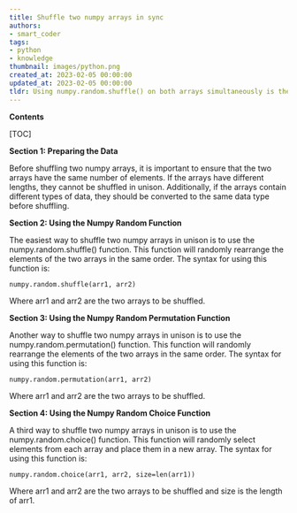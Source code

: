 ```yaml
---
title: Shuffle two numpy arrays in sync
authors:
- smart_coder
tags:
- python
- knowledge
thumbnail: images/python.png
created_at: 2023-02-05 00:00:00
updated_at: 2023-02-05 00:00:00
tldr: Using numpy.random.shuffle() on both arrays simultaneously is the best way to shuffle two numpy arrays in unison.
---
```


**Contents**

[TOC]

**Section 1: Preparing the Data**

Before shuffling two numpy arrays, it is important to ensure that the two arrays have the same number of elements. If the arrays have different lengths, they cannot be shuffled in unison. Additionally, if the arrays contain different types of data, they should be converted to the same data type before shuffling.

**Section 2: Using the Numpy Random Function**

The easiest way to shuffle two numpy arrays in unison is to use the numpy.random.shuffle() function. This function will randomly rearrange the elements of the two arrays in the same order. The syntax for using this function is:

```
numpy.random.shuffle(arr1, arr2)
```

Where arr1 and arr2 are the two arrays to be shuffled.

**Section 3: Using the Numpy Random Permutation Function**

Another way to shuffle two numpy arrays in unison is to use the numpy.random.permutation() function. This function will randomly rearrange the elements of the two arrays in the same order. The syntax for using this function is:

```
numpy.random.permutation(arr1, arr2)
```

Where arr1 and arr2 are the two arrays to be shuffled.

**Section 4: Using the Numpy Random Choice Function**

A third way to shuffle two numpy arrays in unison is to use the numpy.random.choice() function. This function will randomly select elements from each array and place them in a new array. The syntax for using this function is:

```
numpy.random.choice(arr1, arr2, size=len(arr1))
```

Where arr1 and arr2 are the two arrays to be shuffled and size is the length of arr1.
